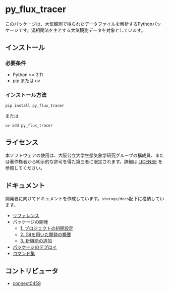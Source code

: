 # py_flux_tracer

このパッケージは、大気観測で得られたデータファイルを解析するPythonパッケージです。渦相関法を主とする大気観測データを対象としています。

## インストール

### 必要条件

- Python >= 3.11
- pip または uv

### インストール方法

```bash
pip install py_flux_tracer
```

または

```bash
uv add py_flux_tracer
```

## ライセンス

本ソフトウェアの使用は、大阪公立大学生態気象学研究グループの構成員、または著作権者から明示的な許可を得た第三者に限定されます。詳細は [LICENSE](https://github.com/connect0459/py_flux_tracer/blob/main/LICENSE) を参照してください。

## ドキュメント

開発者に向けてドキュメントを作成しています。`storage/docs`配下に格納しています。

- [リファレンス](./storage/docs/references.md)
- パッケージの開発
  - [1. プロジェクトの初期設定](./storage/docs/development/1-init-project.md)
  - [2. Gitを用いた開発の概要](./storage/docs/development/2-overview-git.md)
  - [3. 新機能の追加](./storage/docs/development/3-add-features.md)
- [パッケージのデプロイ](./storage/docs/deployment.md)
- [コマンド集](./storage/docs/cmd.md)

## コントリビュータ

- [connect0459](https://github.com/connect0459)
